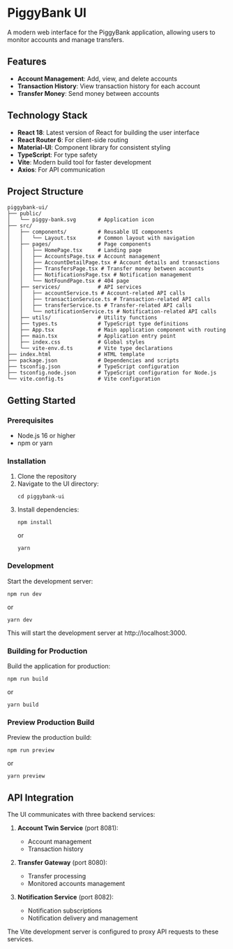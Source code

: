 # PiggyBank UI

A modern web interface for the PiggyBank application, allowing users to monitor accounts and manage transfers.

## Features

- **Account Management**: Add, view, and delete accounts
- **Transaction History**: View transaction history for each account
- **Transfer Money**: Send money between accounts

## Technology Stack

- **React 18**: Latest version of React for building the user interface
- **React Router 6**: For client-side routing
- **Material-UI**: Component library for consistent styling
- **TypeScript**: For type safety
- **Vite**: Modern build tool for faster development
- **Axios**: For API communication

## Project Structure

```
piggybank-ui/
├── public/
│   └── piggy-bank.svg       # Application icon
├── src/
│   ├── components/          # Reusable UI components
│   │   └── Layout.tsx       # Common layout with navigation
│   ├── pages/               # Page components
│   │   ├── HomePage.tsx     # Landing page
│   │   ├── AccountsPage.tsx # Account management
│   │   ├── AccountDetailPage.tsx # Account details and transactions
│   │   ├── TransfersPage.tsx # Transfer money between accounts
│   │   ├── NotificationsPage.tsx # Notification management
│   │   └── NotFoundPage.tsx # 404 page
│   ├── services/            # API services
│   │   ├── accountService.ts # Account-related API calls
│   │   ├── transactionService.ts # Transaction-related API calls
│   │   ├── transferService.ts # Transfer-related API calls
│   │   └── notificationService.ts # Notification-related API calls
│   ├── utils/               # Utility functions
│   ├── types.ts             # TypeScript type definitions
│   ├── App.tsx              # Main application component with routing
│   ├── main.tsx             # Application entry point
│   ├── index.css            # Global styles
│   └── vite-env.d.ts        # Vite type declarations
├── index.html               # HTML template
├── package.json             # Dependencies and scripts
├── tsconfig.json            # TypeScript configuration
├── tsconfig.node.json       # TypeScript configuration for Node.js
└── vite.config.ts           # Vite configuration
```

## Getting Started

### Prerequisites

- Node.js 16 or higher
- npm or yarn

### Installation

1. Clone the repository
2. Navigate to the UI directory:
   ```
   cd piggybank-ui
   ```
3. Install dependencies:
   ```
   npm install
   ```
   or
   ```
   yarn
   ```

### Development

Start the development server:

```
npm run dev
```

or

```
yarn dev
```

This will start the development server at http://localhost:3000.

### Building for Production

Build the application for production:

```
npm run build
```

or

```
yarn build
```

### Preview Production Build

Preview the production build:

```
npm run preview
```

or

```
yarn preview
```

## API Integration

The UI communicates with three backend services:

1. **Account Twin Service** (port 8081):
   - Account management
   - Transaction history

2. **Transfer Gateway** (port 8080):
   - Transfer processing
   - Monitored accounts management

3. **Notification Service** (port 8082):
   - Notification subscriptions
   - Notification delivery and management

The Vite development server is configured to proxy API requests to these services.
